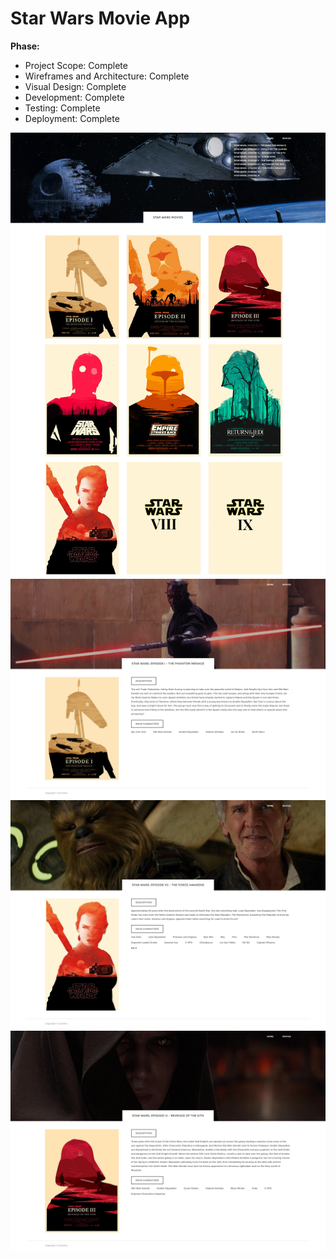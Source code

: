 # Star Wars Movie App

**Phase:**
* Project Scope: Complete
* Wireframes and Architecture: Complete
* Visual Design: Complete
* Development: Complete
* Testing: Complete
* Deployment: Complete


<img src="public/img/projectimg.png">
<img src="public/img/projectimg2.png">
<img src="public/img/projectimg3.png">
<img src="public/img/projectimg4.png">
